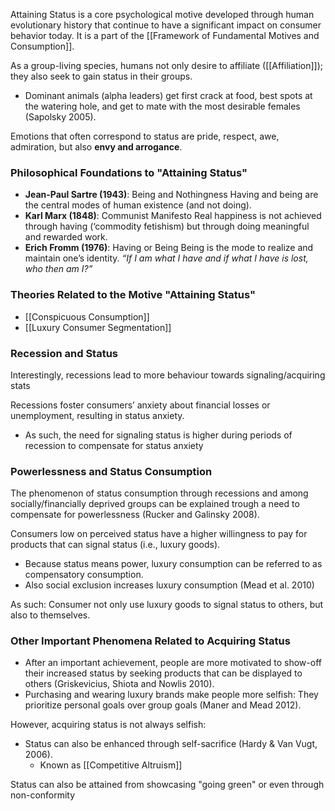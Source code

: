 Attaining Status is a core psychological motive developed through human evolutionary history that continue to have a significant impact on consumer behavior today. It is a part of the [[Framework of Fundamental Motives and Consumption]].

As a group-living species, humans not only desire to affiliate ([[Affiliation]]); they also seek to gain status in their groups. 
- Dominant animals (alpha leaders) get first crack at food, best spots at the watering hole, and get to mate with the most desirable females (Sapolsky 2005).  

Emotions that often correspond to status are pride, respect, awe, admiration, but also **envy and arrogance**.  

### Philosophical Foundations to "Attaining Status"
- **Jean-Paul Sartre (1943)**: Being and Nothingness Having and being are the central modes of human existence (and not doing).  
- **Karl Marx (1848)**: Communist Manifesto Real happiness is not achieved through having (‘commodity fetishism) but through doing meaningful and rewarded work.  
- **Erich Fromm (1976)**: Having or Being Being is the mode to realize and maintain one’s identity. *“If I am what I have and if what I have is lost, who then am I?”*

### Theories Related to the Motive "Attaining Status"
- [[Conspicuous Consumption]]
- [[Luxury Consumer Segmentation]]


### Recession and Status
Interestingly, recessions lead to more behaviour towards signaling/acquiring stats

Recessions foster consumers’ anxiety about financial losses or unemployment, resulting in status anxiety.  
- As such, the need for signaling status is higher during periods of recession to compensate for status anxiety

### Powerlessness and Status Consumption  
The phenomenon of status consumption through recessions and among socially/financially deprived groups can be explained trough a need to compensate for powerlessness (Rucker and Galinsky 2008).  

Consumers low on perceived status have a higher willingness to pay for products that can signal status (i.e., luxury goods).  
- Because status means power, luxury consumption can be referred to as compensatory consumption.  
- Also social exclusion increases luxury consumption (Mead et al. 2010)  

As such: Consumer not only use luxury goods to signal status to others, but also to themselves. 


### Other Important Phenomena Related to Acquiring Status
- After an important achievement, people are more motivated to show-off their increased status by seeking products that can be displayed to others (Griskevicius, Shiota and Nowlis 2010).  
- Purchasing and wearing luxury brands make people more selfish: They prioritize personal goals over group goals (Maner and Mead 2012).  

However, acquiring status is not always selfish:  
- Status can also be enhanced through self-sacrifice (Hardy & Van Vugt, 2006).
	- Known as [[Competitive Altruism]]


Status can also be attained from showcasing "going green" or even through non-conformity